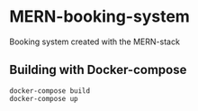 # MERN-booking-system

Booking system created with the MERN-stack

## Building with Docker-compose

```
docker-compose build
docker-compose up
```
